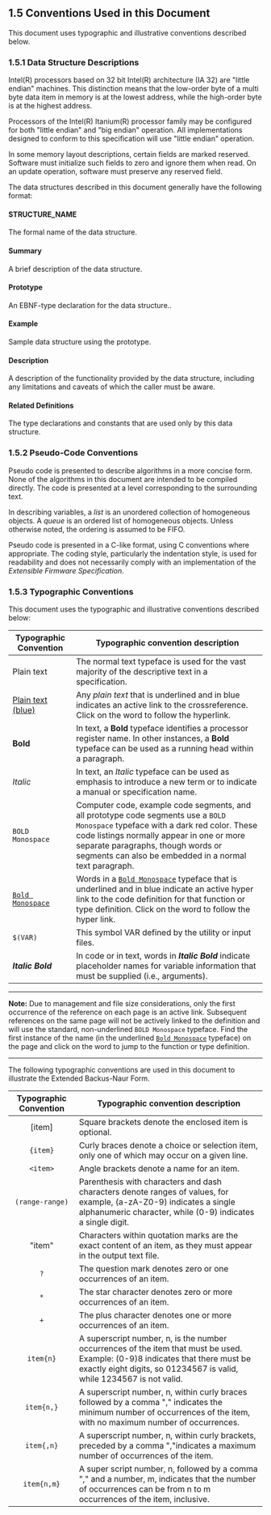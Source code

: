 <!--- @file
  1.5 Conventions Used in this Document

  Copyright (c) 2008-2017, Intel Corporation. All rights reserved.<BR>

  Redistribution and use in source (original document form) and 'compiled'
  forms (converted to PDF, epub, HTML and other formats) with or without
  modification, are permitted provided that the following conditions are met:

  1) Redistributions of source code (original document form) must retain the
     above copyright notice, this list of conditions and the following
     disclaimer as the first lines of this file unmodified.

  2) Redistributions in compiled form (transformed to other DTDs, converted to
     PDF, epub, HTML and other formats) must reproduce the above copyright
     notice, this list of conditions and the following disclaimer in the
     documentation and/or other materials provided with the distribution.

  THIS DOCUMENTATION IS PROVIDED BY TIANOCORE PROJECT "AS IS" AND ANY EXPRESS OR
  IMPLIED WARRANTIES, INCLUDING, BUT NOT LIMITED TO, THE IMPLIED WARRANTIES OF
  MERCHANTABILITY AND FITNESS FOR A PARTICULAR PURPOSE ARE DISCLAIMED. IN NO
  EVENT SHALL TIANOCORE PROJECT  BE LIABLE FOR ANY DIRECT, INDIRECT, INCIDENTAL,
  SPECIAL, EXEMPLARY, OR CONSEQUENTIAL DAMAGES (INCLUDING, BUT NOT LIMITED TO,
  PROCUREMENT OF SUBSTITUTE GOODS OR SERVICES; LOSS OF USE, DATA, OR PROFITS;
  OR BUSINESS INTERRUPTION) HOWEVER CAUSED AND ON ANY THEORY OF LIABILITY,
  WHETHER IN CONTRACT, STRICT LIABILITY, OR TORT (INCLUDING NEGLIGENCE OR
  OTHERWISE) ARISING IN ANY WAY OUT OF THE USE OF THIS DOCUMENTATION, EVEN IF
  ADVISED OF THE POSSIBILITY OF SUCH DAMAGE.

-->

## 1.5 Conventions Used in this Document

This document uses typographic and illustrative conventions described below.

### 1.5.1 Data Structure Descriptions

Intel(R) processors based on 32 bit Intel(R) architecture (IA 32) are "little
endian" machines. This distinction means that the low-order byte of a multi
byte data item in memory is at the lowest address, while the high-order byte is
at the highest address.

Processors of the Intel(R) Itanium(R) processor family may be configured for
both "little endian" and "big endian" operation. All implementations designed
to conform to this specification will use "little endian" operation.

In some memory layout descriptions, certain fields are marked reserved.
Software must initialize such fields to zero and ignore them when read. On an
update operation, software must preserve any reserved field.

The data structures described in this document generally have the following
format:

#### STRUCTURE_NAME

The formal name of the data structure.

#### Summary

A brief description of the data structure.

#### Prototype

An EBNF-type declaration for the data structure..

#### Example

Sample data structure using the prototype.

#### Description

A description of the functionality provided by the data structure, including
any limitations and caveats of which the caller must be aware.

#### Related Definitions

The type declarations and constants that are used only by this data structure.

### 1.5.2 Pseudo-Code Conventions

Pseudo code is presented to describe algorithms in a more concise form. None of
the algorithms in this document are intended to be compiled directly. The code
is presented at a level corresponding to the surrounding text.

In describing variables, a _list_ is an unordered collection of homogeneous
objects. A _queue_ is an ordered list of homogeneous objects. Unless otherwise
noted, the ordering is assumed to be FIFO.

Pseudo code is presented in a C-like format, using C conventions where
appropriate. The coding style, particularly the indentation style, is used for
readability and does not necessarily comply with an implementation of the
_Extensible Firmware Specification_.

### 1.5.3 Typographic Conventions

This document uses the typographic and illustrative conventions described below:

| Typographic Convention | Typographic convention description                                                                                                                                                                                                                                             |
| ---------------------- | ------------------------------------------------------------------------------------------------------------------------------------------------------------------------------------------------------------------------------------------------------------------------------ |
| Plain text             | The normal text typeface is used for the vast majority of the descriptive text in a specification.                                                                                                                                                                             |
| [Plain text (blue)]()  | Any _plain text_ that is underlined and in blue indicates an active link to the crossreference. Click on the word to follow the hyperlink.                                                                                                                                     |
| **Bold**               | In text, a **Bold** typeface identifies a processor register name. In other instances, a **Bold** typeface can be used as a running head within a paragraph.                                                                                                                   |
| _Italic_               | In text, an _Italic_ typeface can be used as emphasis to introduce a new term or to indicate a manual or specification name.                                                                                                                                                   |
| `BOLD Monospace`       | Computer code, example code segments, and all prototype code segments use a `BOLD Monospace` typeface with a dark red color. These code listings normally appear in one or more separate paragraphs, though words or segments can also be embedded in a normal text paragraph. |
| [`Bold Monospace`]()   | Words in a [`Bold Monospace`]() typeface that is underlined and in blue indicate an active hyper link to the code definition for that function or type definition. Click on the word to follow the hyper link.                                                                 |
| `$(VAR)`               | This symbol VAR defined by the utility or input files.                                                                                                                                                                                                                         |
| **_Italic Bold_**      | In code or in text, words in **_Italic Bold_** indicate placeholder names for variable information that must be supplied (i.e., arguments).                                                                                                                                    |

**********
**Note:** Due to management and file size considerations, only the first
occurrence of the reference on each page is an active link. Subsequent
references on the same page will not be actively linked to the definition and
will use the standard, non-underlined `BOLD Monospace` typeface. Find the
first instance of the name (in the underlined [`Bold Monospace`]() typeface) on
the page and click on the word to jump to the function or type definition.
**********

The following typographic conventions are used in this document to illustrate
the Extended Backus-Naur Form.

| Typographic Convention | Typographic convention description                                                                                                                                                                     |
|:----------------------:| ------------------------------------------------------------------------------------------------------------------------------------------------------------------------------------------------------ |
| [item]                 | Square brackets denote the enclosed item is optional.                                                                                                                                                  |
| `{item}`               | Curly braces denote a choice or selection item, only one of which may occur on a given line.                                                                                                           |
| `<item>`               | Angle brackets denote a name for an item.                                                                                                                                                              |
| `(range-range)`        | Parenthesis with characters and dash characters denote ranges of values, for example, (a-zA-Z0-9) indicates a single alphanumeric character, while (0-9) indicates a single digit.                     |
| "item"                 | Characters within quotation marks are the exact content of an item, as they must appear in the output text file.                                                                                       |
| `?`                    | The question mark denotes zero or one occurrences of an item.                                                                                                                                          |
| `*`                    | The star character denotes zero or more occurrences of an item.                                                                                                                                        |
| `+`                    | The plus character denotes one or more occurrences of an item.                                                                                                                                         |
| `item{n}`              | A superscript number, n, is the number occurrences of the item that must be used. Example: (0-9)8 indicates that there must be exactly eight digits, so 01234567 is valid, while 1234567 is not valid. |
| `item{n,}`             | A superscript number, n, within curly braces followed by a comma "," indicates the minimum number of occurrences of the item, with no maximum number of occurrences.                                   |
| `item{,n}`             | A superscript number, n, within curly brackets, preceded by a comma ","indicates a maximum number of occurrences of the item.                                                                          |
| `item{n,m}`            | A super script number, n, followed by a comma "," and a number, m, indicates that the number of occurrences can be from n to m occurrences of the item, inclusive.                                     |
